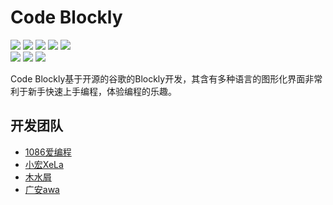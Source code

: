 # Code Blockly

<p>
    <a href="https://github.com/code-dream-star/code-blockly/blob/main/licence"><img src="https://img.shields.io/github/license/code-dream-star/code-blockly"></a>
    <a href="https://github.com/code-dream-star/code-blockly/"><img src="https://img.shields.io/github/stars/code-dream-star/code-blockly"></a>
    <a href="https://github.com/code-dream-star/code-blockly/"><img src="https://img.shields.io/github/forks/code-dream-star/code-blockly"></a>
    <a href="https://github.com/code-dream-star/code-blockly/issues"><img src="https://img.shields.io/github/issues/code-dream-star/code-blockly"></a>
    <a href="https://github.com/code-dream-star/code-blockly/pulls"><img src="https://img.shields.io/github/issues-pr/code-dream-star/code-blockly"></a></br>
 <img src=https://img.shields.io/badge/author-1086_loves_programming-blue />
 <img src=https://img.shields.io/badge/version-v0.1.0(X000)--release-orange />
 <img src=https://img.shields.io/badge/version-v0.1.1(X018)--beta-orange />
</p>

Code Blockly基于开源的谷歌的Blockly开发，其含有多种语言的图形化界面非常利于新手快速上手编程，体验编程的乐趣。

## 开发团队

- [1086爱编程](https://github.com/1086-loves-programming)
- [小宏XeLa](https://github.com/xiaohong2022)
- [木水屑](https://github.com/123213123123)
- [广安awa](https://github.com/guanganawa)
